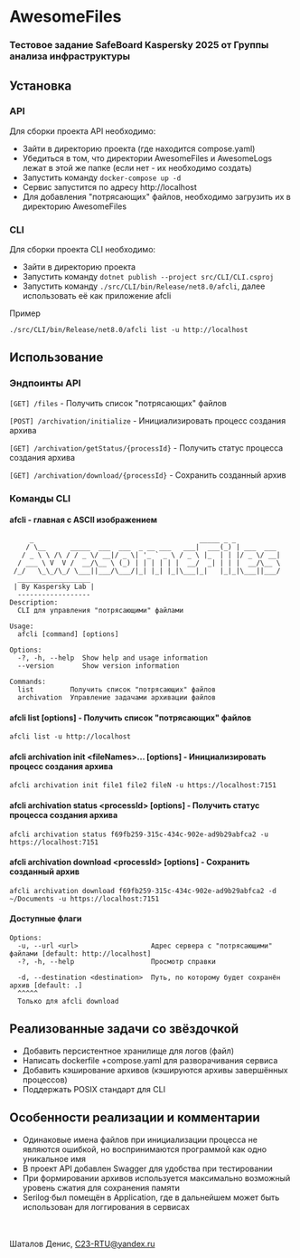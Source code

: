 # AwesomeFiles
### Тестовое задание SafeBoard Kaspersky 2025 от Группы анализа инфраструктуры

## Установка

### API
Для сборки проекта API необходимо:
- Зайти в директорию проекта (где находится compose.yaml)
- Убедиться в том, что директории AwesomeFiles и AwesomeLogs лежат в этой же папке (если нет - их необходимо создать)
- Запустить команду ```docker-compose up -d```
- Сервис запустится по адресу http://localhost
- Для добавления "потрясающих" файлов, необходимо загрузить их в директорию AwesomeFiles


### CLI
Для сборки проекта CLI необходимо:
- Зайти в директорию проекта
- Запустить команду ```dotnet publish --project src/CLI/CLI.csproj```
- Запустить команду ```./src/CLI/bin/Release/net8.0/afcli```, далее использовать её как приложение afcli

Пример
```
./src/CLI/bin/Release/net8.0/afcli list -u http://localhost
```

## Использование

### Эндпоинты API
```[GET] /files``` - Получить список "потрясающих" файлов

```[POST] /archivation/initialize``` - Инициализировать процесс создания архива

```[GET] /archivation/getStatus/{processId}``` - Получить статус процесса создания архива

```[GET] /archivation/download/{processId}``` - Сохранить созданный архив

### Команды CLI
#### afcli - главная с ASCII изображением
```
     _                                         _____ _ _
    / \__      _____  ___  ___  _ __ ___   ___|  ___(_) | ___  ___
   / _ \ \ /\ / / _ \/ __|/ _ \| '_ ` _ \ / _ \ |_  | | |/ _ \/ __|
  / ___ \ V  V /  __/\__ \ (_) | | | | | |  __/  _| | | |  __/\__ \
 /_/   \_\_/\_/ \___||___/\___/|_| |_| |_|\___|_|   |_|_|\___||___/
  __________________
 | By Kaspersky Lab |
  ------------------
Description:
  CLI для управления "потрясающими" файлами

Usage:
  afcli [command] [options]

Options:
  -?, -h, --help  Show help and usage information
  --version       Show version information

Commands:
  list         Получить список "потрясающих" файлов
  archivation  Управление задачами архивации файлов
```
#### afcli list [options] - Получить список "потрясающих" файлов
```
afcli list -u http://localhost
```

#### afcli archivation init \<fileNames\>... [options] - Инициализировать процесс создания архива
```
afcli archivation init file1 file2 fileN -u https://localhost:7151
```

#### afcli archivation status \<processId\> [options] - Получить статус процесса создания архива
```
afcli archivation status f69fb259-315c-434c-902e-ad9b29abfca2 -u https://localhost:7151
```

#### afcli archivation download \<processId\> [options] - Сохранить созданный архив
```
afcli archivation download f69fb259-315c-434c-902e-ad9b29abfca2 -d ~/Documents -u https://localhost:7151
```

#### Доступные флаги
```
Options:
  -u, --url <url>                  Адрес сервера с "потрясающими" файлами [default: http://localhost]
  -?, -h, --help                   Просмотр справки

  -d, --destination <destination>  Путь, по которому будет сохранён архив [default: .]
  ^^^^^
  Только для afcli download
```


## Реализованные задачи со звёздочкой
- Добавить персистентное хранилище для логов (файл)
- Написать dockerfile +compose.yaml для разворачивания сервиса
- Добавить кэширование архивов (кэшируются архивы завершённых процессов)
- Поддержать POSIX стандарт для CLI

## Особенности реализации и комментарии
- Одинаковые имена файлов при инициализации процесса не являются ошибкой, но воспринимаются программой как одно уникальное имя
- В проект API добавлен Swagger для удобства при тестировании
- При формировании архивов используется максимально возможный уровень сжатия для сохранения памяти
- Serilog⋅был помещён в Application, где в дальнейшем может быть использован для логгирования в сервисах

\
\
Шаталов Денис, C23-RTU@yandex.ru